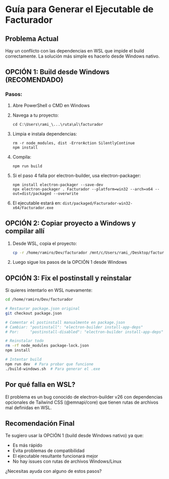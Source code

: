 # Guía para Generar el Ejecutable de Facturador

## Problema Actual
Hay un conflicto con las dependencias en WSL que impide el build correctamente.
La solución más simple es hacerlo desde Windows nativo.

## OPCIÓN 1: Build desde Windows (RECOMENDADO)

### Pasos:
1. Abre PowerShell o CMD en Windows
2. Navega a tu proyecto:
   ```
   cd C:\Users\rami_\...\ruta\al\facturador
   ```

3. Limpia e instala dependencias:
   ```
   rm -r node_modules, dist -ErrorAction SilentlyContinue
   npm install
   ```

4. Compila:
   ```
   npm run build
   ```

5. Si el paso 4 falla por electron-builder, usa electron-packager:
   ```
   npm install electron-packager --save-dev
   npx electron-packager . Facturador --platform=win32 --arch=x64 --out=dist/packaged --overwrite
   ```

6. El ejecutable estará en: `dist/packaged/Facturador-win32-x64/Facturador.exe`

## OPCIÓN 2: Copiar proyecto a Windows y compilar allí

1. Desde WSL, copia el proyecto:
   ```bash
   cp -r /home/ramiro/Dev/facturador /mnt/c/Users/rami_/Desktop/facturador-temp
   ```

2. Luego sigue los pasos de la OPCIÓN 1 desde Windows

## OPCIÓN 3: Fix el postinstall y reinstalar

Si quieres intentarlo en WSL nuevamente:

```bash
cd /home/ramiro/Dev/facturador

# Restaurar package.json original
git checkout package.json

# Comentar el postinstall manualmente en package.json
# Cambiar: "postinstall": "electron-builder install-app-deps"
# Por:     "postinstall-disabled": "electron-builder install-app-deps"

# Reinstalar todo
rm -rf node_modules package-lock.json
npm install

# Intentar build
npm run dev  # Para probar que funcione
./build-windows.sh  # Para generar el .exe
```

## Por qué falla en WSL?

El problema es un bug conocido de electron-builder v26 con dependencias opcionales
de Tailwind CSS (@emnapi/core) que tienen rutas de archivos mal definidas en WSL.

## Recomendación Final

Te sugiero usar la OPCIÓN 1 (build desde Windows nativo) ya que:
- Es más rápido
- Evita problemas de compatibilidad
- El ejecutable resultante funcionará mejor
- No hay issues con rutas de archivos Windows/Linux

¿Necesitas ayuda con alguno de estos pasos?
